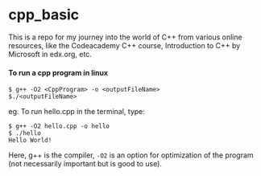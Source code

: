 # cpp_basic
This is a repo for my journey into the world of C++ from various online resources, like the Codeacademy C++ course, Introduction to C++ by Microsoft in edx.org, etc.  
  
#### To run a cpp program in linux  
```
$ g++ -O2 <CppProgram> -o <outputFileName>
$./<outputFileName>
```  
eg. To run hello.cpp in the terminal, type:  
```
$ g++ -O2 hello.cpp -o hello
$ ./hello
Hello World!
```  
Here, g++ is the compiler, `-O2` is an option for optimization of the program (not necessarily important but is good to use).  
